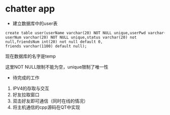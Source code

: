 # chatter app  

* 建立数据库中的user表  

```
create table user(userName varchar(20) NOT NULL unique,userPwd varchar(20) NOT NULL, 
userNum varchar(20) NOT NULL unique,status varchar(20) not null,friendsNum int(20) not null default 0, 
friends varchar(1100) default null);
```  

现在数据库的名字是temp 

这里NOT NULL限制不能为空，unique限制了唯一性

* 待完成的工作 
 1. IPV4的存取与交互  
 2. 好友拉取窗口  
 3. 双击好友即可通信（同时在线的情况） 
 4. 将主机通信的cpp源码在QT中实现  
 
